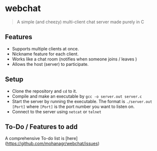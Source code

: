 # webchat
> A simple (and cheezy) multi-client chat server made purely in C

## Features
* Supports multiple clients at once.
* Nickname feature for each client.
* Works like a chat room (notifies when someone joins / leaves )
* Allows the host (server) to participate.

## Setup
* Clone the repository and `cd` to it.
* Compile and make an executable by `gcc -o server.out server.c`
* Start the server by running the executable. 
The format is `./server.out [Port]` where `[Port]` is the port number you want to listen on.
* Connect to the server using `netcat` or `telnet`

## To-Do / Features to add
A comprehensive To-do list is [here] (https://github.com/mohanagr/webchat/issues)
